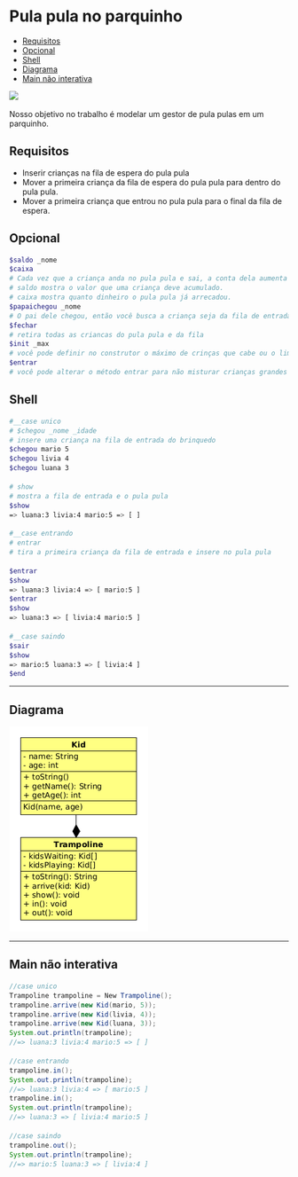 # Pula pula no parquinho

<!--TOC_BEGIN-->
- [Requisitos](#requisitos)
- [Opcional](#opcional)
- [Shell](#shell)
- [Diagrama](#diagrama)
- [Main não interativa](#main-não-interativa)

<!--TOC_END-->
![](figura.jpg)

Nosso objetivo no trabalho é modelar um gestor de pula pulas em um parquinho.

## Requisitos
- Inserir crianças na fila de espera do pula pula
- Mover a primeira criança da fila de espera do pula pula para dentro do pula pula.
- Mover a primeira criança que entrou no pula pula para o final da fila de espera.

## Opcional
```sh
$saldo _nome
$caixa
# Cada vez que a criança anda no pula pula e sai, a conta dela aumenta e quando ela vai embora, ela dá dinheiro aumentando o dinheiro do pula pula.
# saldo mostra o valor que uma criança deve acumulado.
# caixa mostra quanto dinheiro o pula pula já arrecadou.
$papaichegou _nome
# O pai dele chegou, então você busca a criança seja da fila de entrada ou de dentro do pula pula e retira do brinquedo.
$fechar
# retira todas as criancas do pula pula e da fila
$init _max
# você pode definir no construtor o máximo de crinças que cabe ou o limite de idade suportada.
$entrar
# você pode alterar o método entrar para não misturar crianças grandes com crianças pequenas dentro do pula pula. Ao chamar entrar, você procura a criança mais nova que está no pula pula, por exemplo 2 anos. Então o comando entrar vai procurar na fila de espera a primeira criança com idade compatível, por exemplo, até 4 anos(2 + 2). Se a primeira criança da fila de espera tem 5 anos, olha a segunda, se essa tem 3 anos, então coloca a segunda criança no pula pula.
```

## Shell
```bash
#__case unico
# $chegou _nome _idade
# insere uma criança na fila de entrada do brinquedo
$chegou mario 5
$chegou livia 4
$chegou luana 3

# show
# mostra a fila de entrada e o pula pula
$show
=> luana:3 livia:4 mario:5 => [ ]

#__case entrando
# entrar
# tira a primeira criança da fila de entrada e insere no pula pula

$entrar
$show
=> luana:3 livia:4 => [ mario:5 ]
$entrar
$show
=> luana:3 => [ livia:4 mario:5 ]

#__case saindo
$sair
$show
=> mario:5 luana:3 => [ livia:4 ]
$end
```
***
## Diagrama
![](diagrama.png)
***
## Main não interativa
```java
//case unico
Trampoline trampoline = New Trampoline();
trampoline.arrive(new Kid(mario, 5));
trampoline.arrive(new Kid(livia, 4));
trampoline.arrive(new Kid(luana, 3));
System.out.println(trampoline);
//=> luana:3 livia:4 mario:5 => [ ]

//case entrando
trampoline.in();
System.out.println(trampoline);
//=> luana:3 livia:4 => [ mario:5 ]
trampoline.in();
System.out.println(trampoline);
//=> luana:3 => [ livia:4 mario:5 ]

//case saindo
trampoline.out();
System.out.println(trampoline);
//=> mario:5 luana:3 => [ livia:4 ]
```
